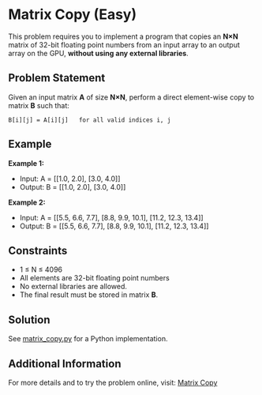 # Matrix Copy (Easy)

This problem requires you to implement a program that copies an **N×N** matrix of 32-bit floating point numbers from an input array to an output array on the GPU, **without using any external libraries**.

## Problem Statement

Given an input matrix **A** of size **N×N**, perform a direct element-wise copy to matrix **B** such that:

```
B[i][j] = A[i][j]   for all valid indices i, j
```

## Example

**Example 1:**

- Input:
  A = [[1.0, 2.0],
       [3.0, 4.0]]
- Output:
  B = [[1.0, 2.0],
       [3.0, 4.0]]

**Example 2:**

- Input:
  A = [[5.5, 6.6, 7.7],
       [8.8, 9.9, 10.1],
       [11.2, 12.3, 13.4]]
- Output:
  B = [[5.5, 6.6, 7.7],
       [8.8, 9.9, 10.1],
       [11.2, 12.3, 13.4]]

## Constraints

- 1 ≤ N ≤ 4096
- All elements are 32-bit floating point numbers
- No external libraries are allowed.
- The final result must be stored in matrix **B**.

## Solution

See [matrix_copy.py](./matrix_copy.py) for a Python implementation.

## Additional Information

For more details and to try the problem online, visit:
[Matrix Copy](https://leetgpu.com/challenges/matrix-copy)
